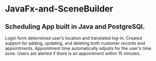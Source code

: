 # JavaFx-and-SceneBuilder

## Scheduling App built in Java and PostgreSQl.

Login form determined user’s location and translated log-in. 
Created support for adding, updating, and deleting both customer records and appointments. 
Appointment time automatically adjusts for the user's time zone. 
Users are alerted if there is an appointment within 15 minutes.
